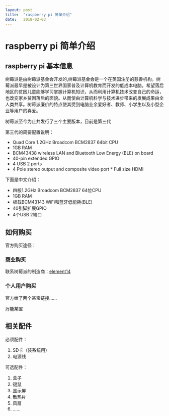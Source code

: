 ```yaml
---
layout: post
title:  "raspberry pi 简单介绍"
date:   2018-02-03
---
```


# raspberry pi 简单介绍

## raspberry pi 基本信息
树莓派是由树莓派基金会开发的,树莓派基金会是一个在英国注册的慈善机构。树莓派最早是被设计为第三世界国家普及计算机教育而开发的低成本电脑，希望落后地区的贫困儿童能够学习掌握计算机知识，从而利用计算机技术改变自己的命运，也改变家乡贫困落后的面貌。从而使由计算机科学与技术进步带来的发展成果由全人类共享。树莓派廉价的特点使其受到电脑业余爱好者、教师、小学生以及小型企业等用户的喜爱。

树莓派至今为止共发行了三个主要版本，目前是第三代

第三代的简要配置说明：

* Quad Core 1.2GHz Broadcom BCM2837 64bit CPU
* 1GB RAM
* BCM43438 wireless LAN and Bluetooth Low Energy (BLE) on board
* 40-pin extended GPIO
* 4 USB 2 ports
* 4 Pole stereo output and composite video port * Full size HDMI

下面是中文介绍：

* 四核1.2GHz Broadcom BCM2837 64位CPU
* 1GB RAM
* 板载BCM43143 WiFi和蓝牙低能耗(BLE)
* 40引脚扩展GPIO
* 4个USB 2端口

## 如何购买

官方购买途径：
### 商业购买
联系树莓派的制造商：[element14](http://cn.element14.com/buy-raspberry-pi)

### 个人用户购买

官方给了两个某宝链接……

~~万能某宝~~

## 相关配件

必须配件：

1. SD卡（装系统用）
1. 电源线

可选配件：

1. 盒子
2. 键鼠
3. 显示屏
4. 散热片
5. 风扇
6. ……
